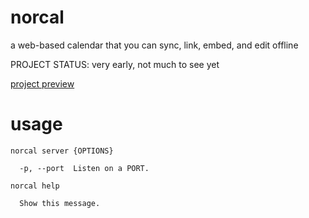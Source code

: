 # norcal

a web-based calendar that you can sync, link, embed, and edit offline

PROJECT STATUS: very early, not much to see yet

[project preview](https://660dccd25ab150dcc4feb3ec0c69a1949f6b43ea.htmlb.in/)

# usage

```
norcal server {OPTIONS}

  -p, --port  Listen on a PORT.

norcal help

  Show this message.

```

